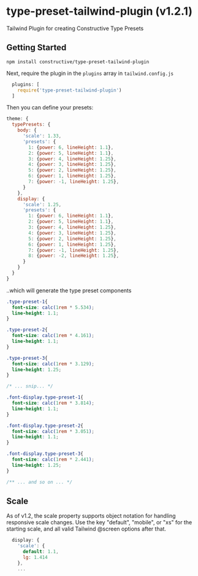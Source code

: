 # type-preset-tailwind-plugin (v1.2.1)
Tailwind Plugin for creating Constructive Type Presets

## Getting Started

`npm install constructive/type-preset-tailwind-plugin`

Next, require the plugin in the `plugins` array in `tailwind.config.js`

```js
  plugins: [
    require('type-preset-tailwind-plugin')
  ]
```


Then you can define your presets:

```js
theme: {
  typePresets: {
    body: {
      'scale': 1.33,
      'presets': {
        1: {power: 6, lineHeight: 1.1},
        2: {power: 5, lineHeight: 1.1},
        3: {power: 4, lineHeight: 1.25},
        4: {power: 3, lineHeight: 1.25},
        5: {power: 2, lineHeight: 1.25},
        6: {power: 1, lineHeight: 1.25},
        7: {power: -1, lineHeight: 1.25},
      }
    },      
    display: {
      'scale': 1.25,
      'presets': {
        1: {power: 6, lineHeight: 1.1},
        2: {power: 5, lineHeight: 1.1},
        3: {power: 4, lineHeight: 1.25},
        4: {power: 3, lineHeight: 1.25},
        5: {power: 2, lineHeight: 1.25},
        6: {power: 1, lineHeight: 1.25},
        7: {power: -1, lineHeight: 1.25},
        8: {power: -2, lineHeight: 1.25},
      }
    }
  }
}
```

..which will generate the type preset components

```css
.type-preset-1{
  font-size: calc(1rem * 5.534);
  line-height: 1.1;
}

.type-preset-2{
  font-size: calc(1rem * 4.161);
  line-height: 1.1;
}

.type-preset-3{
  font-size: calc(1rem * 3.129);
  line-height: 1.25;
}

/* ... snip... */

.font-display.type-preset-1{
  font-size: calc(1rem * 3.814);
  line-height: 1.1;
}

.font-display.type-preset-2{
  font-size: calc(1rem * 3.051);
  line-height: 1.1;
}

.font-display.type-preset-3{
  font-size: calc(1rem * 2.441);
  line-height: 1.25;
}

/** ... and so on ... */

```


## Scale 
As of v1.2, the scale property supports object notation for handling responsive scale changes. Use the key "default", "mobile", or "xs" for the starting scale, and all valid Tailwind @screen options after that. 


```javascript
  display: {
    'scale': {
      default: 1.1,
      lg: 1.414
    },
    ...
```